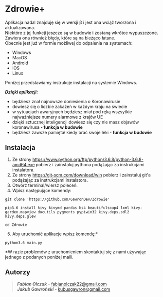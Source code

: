 Zdrowie+
============
Aplikacja nadal znajduję się w wersji β i jest ona wciąż tworzona i  aktualizowana.  
Niektóre z jej funkcji jeszcze są w budowie i zostaną wkrótce wypuszczone.  
Zawiera ona również błędy, które są na bieżąco łatane.  
Obecnie jest już w formie możliwej do odpalenia na systemach:  
  * Windows
  * MacOS
  * Android
  * IOS
  * Linux
 
Poniżej przedstawiamy instrukcje instalacji na systemie Windows.  

***Dzięki aplikacji:***
  * będziesz znał najnowsze doniesienia o Koronawirusie
  * dowiesz się o liczbie zakażeń w każdym kraju na świecie
  * w sytuacjach awaryjnych będziesz miał pod ręką wszsytkie najważniejsze numery alarmowe z krajów UE
  * dzięki sztucznej inteligencji dowiesz się czy nie masz objawów koronawirusa **- funkcja w budowie**
  * będziesz zawsze pamiętał kiedy brać swoje leki **- funkcja w budowie**

Instalacja
----------

1. Ze strony https://www.python.org/ftp/python/3.6.8/python-3.6.8-amd64.exe pobierz i zainstaluj pythona podążając za instrukcjami instalatora.
2. Ze strony https://git-scm.com/download/win pobierz i zainstaluj git'a podążając za instrukcjami instalatora.
3. Otwórz terminal/wiersz poleceń.
4. Wpisz następujące komendy:
~~~
git clone 'https://github.com/GawronDev/Zdrowie'
~~~
~~~
pip3.6 install kivy kivymd pandas bs4 beautifulsoup4 lxml kivy-garden.mapview docutils pygments pypiwin32 kivy.deps.sdl2 kivy.deps.glew
~~~
~~~
cd Zdrowie
~~~
5. Aby uruchomić aplikacje wpisz komendę:*
~~~
python3.6 main.py
~~~
*W razie problemów z uruchomieniem skontaktuj się z nami używając jednego z podanych poniżej maili.

Autorzy
------------

>***Fabian Olczak*** - fabianolczak22@gmail.com  
>***Jakub Gawroński*** - kubusgawron@gmail.com  
